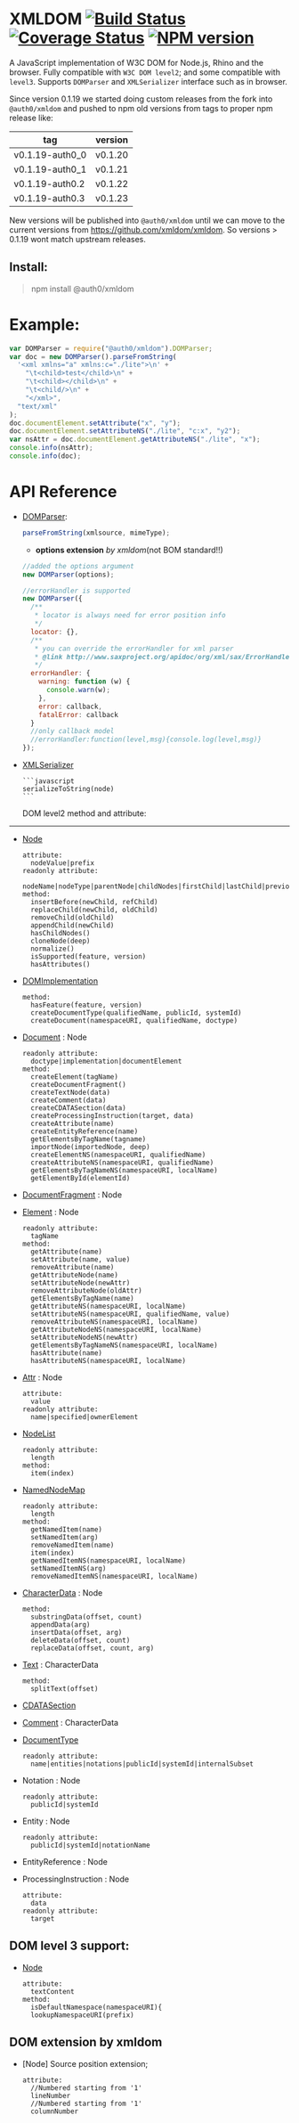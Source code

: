 # XMLDOM [![Build Status](https://secure.travis-ci.org/bigeasy/xmldom.png?branch=master)](http://travis-ci.org/bigeasy/xmldom) [![Coverage Status](https://coveralls.io/repos/bigeasy/xmldom/badge.png?branch=master)](https://coveralls.io/r/bigeasy/xmldom) [![NPM version](https://badge.fury.io/js/xmldom.png)](http://badge.fury.io/js/xmldom)

A JavaScript implementation of W3C DOM for Node.js, Rhino and the browser. Fully
compatible with `W3C DOM level2`; and some compatible with `level3`. Supports
`DOMParser` and `XMLSerializer` interface such as in browser.

Since version 0.1.19 we started doing custom releases from the fork into `@auth0/xmldom` and pushed to npm old versions from tags to proper npm release like:

| tag             | version |
| --------------- | ------- |
| v0.1.19-auth0_0 | v0.1.20 |
| v0.1.19-auth0_1 | v0.1.21 |
| v0.1.19-auth0.2 | v0.1.22 |
| v0.1.19-auth0.3 | v0.1.23 |

New versions will be published into `@auth0/xmldom` until we can move to the current versions from https://github.com/xmldom/xmldom. So versions > 0.1.19 wont match upstream releases.

## Install:

> npm install @auth0/xmldom

# Example:

```javascript
var DOMParser = require("@auth0/xmldom").DOMParser;
var doc = new DOMParser().parseFromString(
  '<xml xmlns="a" xmlns:c="./lite">\n' +
    "\t<child>test</child>\n" +
    "\t<child></child>\n" +
    "\t<child/>\n" +
    "</xml>",
  "text/xml"
);
doc.documentElement.setAttribute("x", "y");
doc.documentElement.setAttributeNS("./lite", "c:x", "y2");
var nsAttr = doc.documentElement.getAttributeNS("./lite", "x");
console.info(nsAttr);
console.info(doc);
```

# API Reference

- [DOMParser](https://developer.mozilla.org/en/DOMParser):

  ```javascript
  parseFromString(xmlsource, mimeType);
  ```

  - **options extension** _by xmldom_(not BOM standard!!)

  ```javascript
  //added the options argument
  new DOMParser(options);

  //errorHandler is supported
  new DOMParser({
    /**
     * locator is always need for error position info
     */
    locator: {},
    /**
     * you can override the errorHandler for xml parser
     * @link http://www.saxproject.org/apidoc/org/xml/sax/ErrorHandler.html
     */
    errorHandler: {
      warning: function (w) {
        console.warn(w);
      },
      error: callback,
      fatalError: callback
    }
    //only callback model
    //errorHandler:function(level,msg){console.log(level,msg)}
  });
  ```

- [XMLSerializer](https://developer.mozilla.org/en/XMLSerializer)

      ```javascript
      serializeToString(node)
      ```

  DOM level2 method and attribute:

---

- [Node](http://www.w3.org/TR/2000/REC-DOM-Level-2-Core-20001113/core.html#ID-1950641247)

      attribute:
      	nodeValue|prefix
      readonly attribute:
      	nodeName|nodeType|parentNode|childNodes|firstChild|lastChild|previousSibling|nextSibling|attributes|ownerDocument|namespaceURI|localName
      method:
      	insertBefore(newChild, refChild)
      	replaceChild(newChild, oldChild)
      	removeChild(oldChild)
      	appendChild(newChild)
      	hasChildNodes()
      	cloneNode(deep)
      	normalize()
      	isSupported(feature, version)
      	hasAttributes()

- [DOMImplementation](http://www.w3.org/TR/2000/REC-DOM-Level-2-Core-20001113/core.html#ID-102161490)

      method:
      	hasFeature(feature, version)
      	createDocumentType(qualifiedName, publicId, systemId)
      	createDocument(namespaceURI, qualifiedName, doctype)

- [Document](http://www.w3.org/TR/2000/REC-DOM-Level-2-Core-20001113/core.html#i-Document) : Node

      readonly attribute:
      	doctype|implementation|documentElement
      method:
      	createElement(tagName)
      	createDocumentFragment()
      	createTextNode(data)
      	createComment(data)
      	createCDATASection(data)
      	createProcessingInstruction(target, data)
      	createAttribute(name)
      	createEntityReference(name)
      	getElementsByTagName(tagname)
      	importNode(importedNode, deep)
      	createElementNS(namespaceURI, qualifiedName)
      	createAttributeNS(namespaceURI, qualifiedName)
      	getElementsByTagNameNS(namespaceURI, localName)
      	getElementById(elementId)

- [DocumentFragment](http://www.w3.org/TR/2000/REC-DOM-Level-2-Core-20001113/core.html#ID-B63ED1A3) : Node
- [Element](http://www.w3.org/TR/2000/REC-DOM-Level-2-Core-20001113/core.html#ID-745549614) : Node

      readonly attribute:
      	tagName
      method:
      	getAttribute(name)
      	setAttribute(name, value)
      	removeAttribute(name)
      	getAttributeNode(name)
      	setAttributeNode(newAttr)
      	removeAttributeNode(oldAttr)
      	getElementsByTagName(name)
      	getAttributeNS(namespaceURI, localName)
      	setAttributeNS(namespaceURI, qualifiedName, value)
      	removeAttributeNS(namespaceURI, localName)
      	getAttributeNodeNS(namespaceURI, localName)
      	setAttributeNodeNS(newAttr)
      	getElementsByTagNameNS(namespaceURI, localName)
      	hasAttribute(name)
      	hasAttributeNS(namespaceURI, localName)

- [Attr](http://www.w3.org/TR/2000/REC-DOM-Level-2-Core-20001113/core.html#ID-637646024) : Node

      attribute:
      	value
      readonly attribute:
      	name|specified|ownerElement

- [NodeList](http://www.w3.org/TR/2000/REC-DOM-Level-2-Core-20001113/core.html#ID-536297177)

      readonly attribute:
      	length
      method:
      	item(index)

- [NamedNodeMap](http://www.w3.org/TR/2000/REC-DOM-Level-2-Core-20001113/core.html#ID-1780488922)

      readonly attribute:
      	length
      method:
      	getNamedItem(name)
      	setNamedItem(arg)
      	removeNamedItem(name)
      	item(index)
      	getNamedItemNS(namespaceURI, localName)
      	setNamedItemNS(arg)
      	removeNamedItemNS(namespaceURI, localName)

- [CharacterData](http://www.w3.org/TR/2000/REC-DOM-Level-2-Core-20001113/core.html#ID-FF21A306) : Node

      method:
      	substringData(offset, count)
      	appendData(arg)
      	insertData(offset, arg)
      	deleteData(offset, count)
      	replaceData(offset, count, arg)

- [Text](http://www.w3.org/TR/2000/REC-DOM-Level-2-Core-20001113/core.html#ID-1312295772) : CharacterData

      method:
      	splitText(offset)

- [CDATASection](http://www.w3.org/TR/2000/REC-DOM-Level-2-Core-20001113/core.html#ID-667469212)
- [Comment](http://www.w3.org/TR/2000/REC-DOM-Level-2-Core-20001113/core.html#ID-1728279322) : CharacterData

- [DocumentType](http://www.w3.org/TR/2000/REC-DOM-Level-2-Core-20001113/core.html#ID-412266927)

      readonly attribute:
      	name|entities|notations|publicId|systemId|internalSubset

- Notation : Node

      readonly attribute:
      	publicId|systemId

- Entity : Node

      readonly attribute:
      	publicId|systemId|notationName

- EntityReference : Node
- ProcessingInstruction : Node

      attribute:
      	data
      readonly attribute:
      	target

## DOM level 3 support:

- [Node](http://www.w3.org/TR/DOM-Level-3-Core/core.html#Node3-textContent)

      attribute:
      	textContent
      method:
      	isDefaultNamespace(namespaceURI){
      	lookupNamespaceURI(prefix)

## DOM extension by xmldom

- [Node] Source position extension;

      attribute:
      	//Numbered starting from '1'
      	lineNumber
      	//Numbered starting from '1'
      	columnNumber
